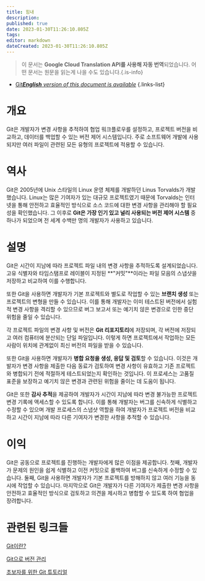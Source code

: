 ```yaml
---
title: 힘내
description: 
published: true
date: 2023-01-30T11:26:10.805Z
tags: 
editor: markdown
dateCreated: 2023-01-30T11:26:10.805Z
---
```


> 이 문서는 **Google Cloud Translation API를 사용해 자동 번역**되었습니다.
어떤 문서는 원문을 읽는게 나을 수도 있습니다.{.is-info}
- [Git***English** version of this document is available*](/en/Knowledge-base/Dictionary/git)
{.links-list}


# 개요
Git은 개발자가 변경 사항을 추적하여 협업 워크플로우를 설정하고, 프로젝트 버전을 비교하고, 데이터를 백업할 수 있는 버전 제어 시스템입니다. 주로 소프트웨어 개발에 사용되지만 여러 파일이 관련된 모든 유형의 프로젝트에 적용할 수 있습니다.

# 역사
Git은 2005년에 Unix 스타일의 Linux 운영 체제를 개발하던 Linus Torvalds가 개발했습니다. Linux는 많은 기여자가 있는 대규모 프로젝트였기 때문에 Torvalds는 인터넷을 통해 안전하고 효율적인 방식으로 소스 코드에 대한 변경 사항을 관리해야 할 필요성을 확인했습니다. 그 이후로 **Git은 가장 인기 있고 널리 사용되는 버전 제어 시스템** 중 하나가 되었으며 전 세계 수백만 명의 개발자가 사용하고 있습니다.

# 설명
Git은 시간이 지남에 따라 프로젝트 파일 내의 변경 사항을 추적하도록 설계되었습니다. 고유 식별자와 타임스탬프로 레이블이 지정된 **"커밋"**이라는 파일 모음의 스냅샷을 저장하고 비교하여 이를 수행합니다.

또한 Git을 사용하면 개발자가 기본 프로젝트와 별도로 작업할 수 있는 **브랜치 생성** 또는 프로젝트의 변형을 만들 수 있습니다. 이를 통해 개발자는 이미 테스트된 버전에서 실험적 변경 사항을 격리할 수 있으므로 버그 보고서 또는 예기치 않은 변경으로 인한 중단 위험을 줄일 수 있습니다.

각 프로젝트 파일의 변경 사항 및 버전은 **Git 리포지토리**에 저장되며, 각 버전에 저장되고 여러 컴퓨터에 분산되는 단일 파일입니다. 이렇게 하면 프로젝트에서 작업하는 모든 사람이 위치에 관계없이 최신 버전의 파일을 받을 수 있습니다.

또한 Git을 사용하면 개발자가 **병합 요청을 생성, 응답 및 검토**할 수 있습니다. 이것은 개발자가 변경 사항을 제출한 다음 동료가 검토하여 변경 사항이 유효하고 기존 프로젝트와 병합되기 전에 적절하게 테스트되었는지 확인하는 것입니다. 이 프로세스는 고품질 표준을 보장하고 예기치 않은 변경과 관련된 위험을 줄이는 데 도움이 됩니다.

Git은 또한 **감사 추적**을 제공하여 개발자가 시간이 지남에 따라 변경 불가능한 프로젝트 변경 기록에 액세스할 수 있도록 합니다. 이를 통해 개발자는 버그를 신속하게 식별하고 수정할 수 있으며 개발 프로세스의 스냅샷 역할을 하여 개발자가 프로젝트 버전을 비교하고 시간이 지남에 따라 다른 기여자가 변경한 사항을 추적할 수 있습니다.

# 이익
Git은 공동으로 프로젝트를 진행하는 개발자에게 많은 이점을 제공합니다. 첫째, 개발자가 문제의 원인을 쉽게 식별하고 이전 커밋으로 롤백하여 버그를 신속하게 수정할 수 있습니다. 둘째, Git을 사용하면 개발자가 기본 프로젝트를 방해하지 않고 여러 기능을 동시에 작업할 수 있습니다. 마지막으로 Git은 개발자가 다른 기여자가 제출한 변경 사항을 안전하고 효율적인 방식으로 검토하고 의견을 제시하고 병합할 수 있도록 하여 협업을 장려합니다.

# 관련된 링크들
[Git이란?](https://www.atlassian.com/git/)

[Git으로 버전 관리](https://www.webrootsaying.com/blog/control-git-the-version-control-system/)

[초보자를 위한 Git 튜토리얼](https://www.hostinger.com/tutorials/git)